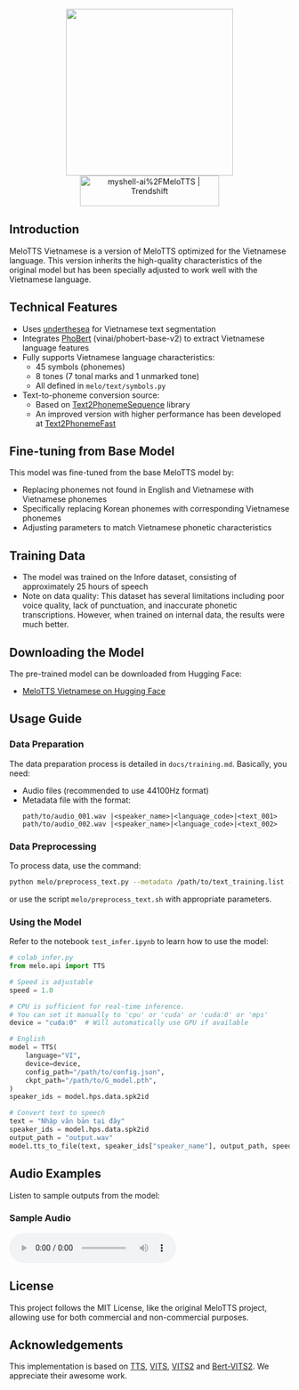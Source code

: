 <div align="center">
  <div>&nbsp;</div>
  <img src="logo.png" width="300"/> <br>
  <a href="https://trendshift.io/repositories/8133" target="_blank"><img src="https://trendshift.io/api/badge/repositories/8133" alt="myshell-ai%2FMeloTTS | Trendshift" style="width: 250px; height: 55px;" width="250" height="55"/></a>
</div>

## Introduction
MeloTTS Vietnamese is a version of MeloTTS optimized for the Vietnamese language. This version inherits the high-quality characteristics of the original model but has been specially adjusted to work well with the Vietnamese language.

## Technical Features
- Uses [underthesea](https://github.com/undertheseanlp/underthesea) for Vietnamese text segmentation
- Integrates [PhoBert](https://github.com/VinAIResearch/PhoBERT) (vinai/phobert-base-v2) to extract Vietnamese language features
- Fully supports Vietnamese language characteristics:
  - 45 symbols (phonemes)
  - 8 tones (7 tonal marks and 1 unmarked tone)
  - All defined in `melo/text/symbols.py`
- Text-to-phoneme conversion source:
  - Based on [Text2PhonemeSequence](https://github.com/thelinhbkhn2014/Text2PhonemeSequence) library
  - An improved version with higher performance has been developed at [Text2PhonemeFast](https://github.com/manhcuong02/Text2PhonemeFast)

## Fine-tuning from Base Model
This model was fine-tuned from the base MeloTTS model by:
- Replacing phonemes not found in English and Vietnamese with Vietnamese phonemes
- Specifically replacing Korean phonemes with corresponding Vietnamese phonemes
- Adjusting parameters to match Vietnamese phonetic characteristics

## Training Data
- The model was trained on the Infore dataset, consisting of approximately 25 hours of speech
- Note on data quality: This dataset has several limitations including poor voice quality, lack of punctuation, and inaccurate phonetic transcriptions. However, when trained on internal data, the results were much better.

## Downloading the Model
The pre-trained model can be downloaded from Hugging Face:
- [MeloTTS Vietnamese on Hugging Face](https://huggingface.co/nmcuong/MeloTTS_Vietnamese)

## Usage Guide

### Data Preparation
The data preparation process is detailed in `docs/training.md`. Basically, you need:
- Audio files (recommended to use 44100Hz format)
- Metadata file with the format:
  ```
  path/to/audio_001.wav |<speaker_name>|<language_code>|<text_001>
  path/to/audio_002.wav |<speaker_name>|<language_code>|<text_002>
  ```

### Data Preprocessing
To process data, use the command:
```bash
python melo/preprocess_text.py --metadata /path/to/text_training.list --config_path /path/to/config.json --device cuda:0 --val-per-spk 10 --max-val-total 500
```
or use the script `melo/preprocess_text.sh` with appropriate parameters.

### Using the Model
Refer to the notebook `test_infer.ipynb` to learn how to use the model:
```python
# colab_infer.py
from melo.api import TTS

# Speed is adjustable
speed = 1.0

# CPU is sufficient for real-time inference.
# You can set it manually to 'cpu' or 'cuda' or 'cuda:0' or 'mps'
device = "cuda:0"  # Will automatically use GPU if available

# English
model = TTS(
    language="VI",
    device=device,
    config_path="/path/to/config.json",
    ckpt_path="/path/to/G_model.pth",
)
speaker_ids = model.hps.data.spk2id

# Convert text to speech
text = "Nhập văn bản tại đây"
speaker_ids = model.hps.data.spk2id
output_path = "output.wav"
model.tts_to_file(text, speaker_ids["speaker_name"], output_path, speed=1.0, quiet=True)
```

## Audio Examples
Listen to sample outputs from the model:

### Sample Audio
<audio controls>
  <source src="samples/sample.wav" type="audio/wav">
  Your browser does not support the audio element.
</audio>

## License
This project follows the MIT License, like the original MeloTTS project, allowing use for both commercial and non-commercial purposes.

## Acknowledgements

This implementation is based on [TTS](https://github.com/coqui-ai/TTS), [VITS](https://github.com/jaywalnut310/vits), [VITS2](https://github.com/daniilrobnikov/vits2) and [Bert-VITS2](https://github.com/fishaudio/Bert-VITS2). We appreciate their awesome work.
